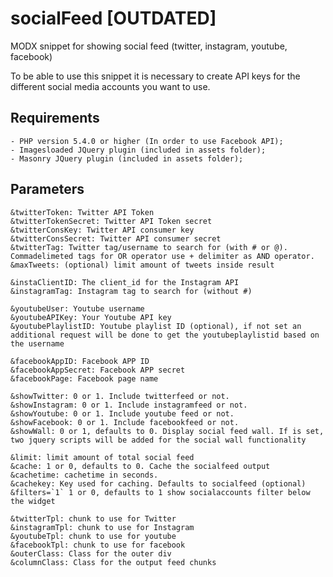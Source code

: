 # socialFeed [OUTDATED]
MODX snippet for showing social feed (twitter, instagram, youtube, facebook)

To be able to use this snippet it is necessary to create API keys for the different social media accounts you want to use. 

## Requirements
    - PHP version 5.4.0 or higher (In order to use Facebook API);
    - Imagesloaded JQuery plugin (included in assets folder);
    - Masonry JQuery plugin (included in assets folder);

## Parameters

    &twitterToken: Twitter API Token
    &twitterTokenSecret: Twitter API Token secret
    &twitterConsKey: Twitter API consumer key
    &twitterConsSecret: Twitter API consumer secret
    &twitterTag: Twitter tag/username to search for (with # or @). Commadelimeted tags for OR operator use + delimiter as AND operator.
    &maxTweets: (optional) limit amount of tweets inside result
    
    &instaClientID: The client_id for the Instagram API
    &instagramTag: Instagram tag to search for (without #)
    
    &youtubeUser: Youtube username
    &youtubeAPIKey: Your Youtube API key
    &youtubePlaylistID: Youtube playlist ID (optional), if not set an additional request will be done to get the youtubeplaylistid based on the username
    
    &facebookAppID: Facebook APP ID
    &facebookAppSecret: Facebook APP secret
    &facebookPage: Facebook page name
    
    &showTwitter: 0 or 1. Include twitterfeed or not.
    &showInstagram: 0 or 1. Include instagramfeed or not.
    &showYoutube: 0 or 1. Include youtube feed or not.
    &showFacebook: 0 or 1. Include facebookfeed or not.
    &showWall: 0 or 1, defaults to 0. Display social feed wall. If is set, two jquery scripts will be added for the social wall functionality
    
    &limit: limit amount of total social feed
    &cache: 1 or 0, defaults to 0. Cache the socialfeed output
    &cachetime: cachetime in seconds.
    &cachekey: Key used for caching. Defaults to socialfeed (optional)
    &filters=`1` 1 or 0, defaults to 1 show socialaccounts filter below the widget
    
    &twitterTpl: chunk to use for Twitter
    &instagramTpl: chunk to use for Instagram
    &youtubeTpl: chunk to use for youtube
    &facebookTpl: chunk to use for facebook
    &outerClass: Class for the outer div
    &columnClass: Class for the output feed chunks
